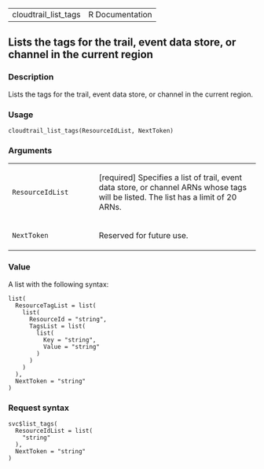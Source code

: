 <table style="width: 100%;">
<tbody>
<tr class="odd">
<td>cloudtrail_list_tags</td>
<td style="text-align: right;">R Documentation</td>
</tr>
</tbody>
</table>

## Lists the tags for the trail, event data store, or channel in the current region

### Description

Lists the tags for the trail, event data store, or channel in the
current region.

### Usage

    cloudtrail_list_tags(ResourceIdList, NextToken)

### Arguments

<table>
<colgroup>
<col style="width: 35%" />
<col style="width: 65%" />
</colgroup>
<tbody>
<tr class="odd">
<td><code
id="cloudtrail_list_tags_:_ResourceIdList">ResourceIdList</code></td>
<td><p>[required] Specifies a list of trail, event data store, or
channel ARNs whose tags will be listed. The list has a limit of 20
ARNs.</p></td>
</tr>
<tr class="even">
<td><code id="cloudtrail_list_tags_:_NextToken">NextToken</code></td>
<td><p>Reserved for future use.</p></td>
</tr>
</tbody>
</table>

### Value

A list with the following syntax:

    list(
      ResourceTagList = list(
        list(
          ResourceId = "string",
          TagsList = list(
            list(
              Key = "string",
              Value = "string"
            )
          )
        )
      ),
      NextToken = "string"
    )

### Request syntax

    svc$list_tags(
      ResourceIdList = list(
        "string"
      ),
      NextToken = "string"
    )

